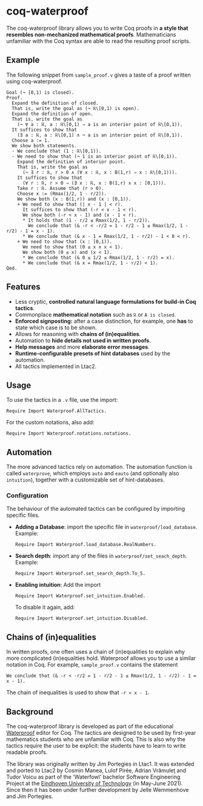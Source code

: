 # coq-waterproof

The coq-waterproof library allows you to write Coq proofs in **a style that resembles non-mechanized mathematical proofs**.
Mathematicians unfamiliar with the Coq syntax are able to read the resulting proof scripts.


## Example
The following snippet from `sample_proof.v` gives a taste of a proof written using coq-waterproof.
```coq
Goal (¬ [0,1) is closed).
Proof.
  Expand the definition of closed.
  That is, write the goal as (¬ ℝ\[0,1) is open).
  Expand the definition of open.
  That is, write the goal as 
    (¬ ∀ a : ℝ, a : ℝ\[0,1) ⇒ a is an interior point of ℝ\[0,1)).
  It suffices to show that
    (∃ a : ℝ, a : ℝ\[0,1) ∧ ¬ a is an interior point of ℝ\[0,1)).
  Choose a := 1.
  We show both statements.
  - We conclude that (1 : ℝ\[0,1)).
  - We need to show that (¬ 1 is an interior point of ℝ\[0,1)).
    Expand the definition of interior point.
    That is, write the goal as
      (¬ ∃ r : ℝ, r > 0 ∧ (∀ x : ℝ, x : B(1,r) ⇒ x : ℝ\[0,1))).
    It suffices to show that
      (∀ r : ℝ, r > 0 ⇒ (∃ x : ℝ, x : B(1,r) ∧ x : [0,1))).
    Take r : ℝ. Assume that (r > 0).
    Choose x := (Rmax(1/2, 1 - r/2)).
    We show both (x : B(1,r)) and (x : [0,1)).
    + We need to show that (| x - 1 | < r).
      It suffices to show that (-r < x - 1 < r).
      We show both (-r < x - 1) and (x - 1 < r).
      * It holds that (1 - r/2 ≤ Rmax(1/2, 1 - r/2)).
        We conclude that (& -r < -r/2 = 1 - r/2 - 1 ≤ Rmax(1/2, 1 - r/2) - 1 = x - 1).
      * We conclude that (& x - 1 = Rmax(1/2, 1 - r/2) - 1 < 0 < r).
    + We need to show that (x : [0,1)).
      We need to show that (0 ≤ x ∧ x < 1).
      We show both (0 ≤ x) and (x < 1).
      * We conclude that (& 0 ≤ 1/2 ≤ Rmax(1/2, 1 - r/2) = x).
      * We conclude that (& x = Rmax(1/2, 1 - r/2) < 1).
Qed.
```

## Features
* Less cryptic, **controlled natural language formulations for build-in Coq tactics**.
* Commonplace **mathematical notation** such as `ℝ` or `A is closed`.
* **Enforced signposting:** after a case distinction, for example, one **has** to state which case is to be shown.
* Allows for reasoning with **chains of (in)equalities**.
* Automation to **hide details not used in written proofs**.
* **Help messages** and more **elaborate error messages**.
* **Runtime-configurable presets of hint databases** used by the automation.
* All tactics implemented in Ltac2.
<!--* **Unit-tests for all tactics**. These are run at compile-time, to ensure a working version is compiled. Unit-tests raise an error if they fail. They are located in the directory `waterproof/test`.-->


## Usage
To use the tactics in a `.v` file, use the import:
```coq
Require Import Waterproof.AllTactics.
```
For the custom notations, also add:
```coq
Require Import Waterproof.notations.notations.
```

## Automation
The more advanced tactics rely on automation.
The automation function is called `waterprove`, 
which employs `auto` and `eauto` (and optionally also `intuition`), 
together with a customizable set of hint-databases.

### Configuration
The behaviour of the automated tactics can be configured by importing specific files.

* **Adding a Database**: import the specific file in `waterproof/load_database`. Example:
    ```coq
    Require Import Waterproof.load_database.RealNumbers.
    ```
* **Search depth**: import any of the files in `waterproof/set_seach_depth`. Example:
    ```coq
    Require Import Waterproof.set_search_depth.To_5.
    ```

* **Enabling intuition**: Add the import
    ```coq
    Require Import Waterproof.set_intuition.Enabled.
    ```
    To disable it again, add:
    ```coq
    Require Import Waterproof.set_intuition.Disabled.
    ```

<!--(deprecated)## Rewriting equalities
One can use literal equalities to rewrite goals and hypotheses. This alleviates the need to know the names of build-in Coq lemmas and theorems. The automation features will verify the literal, use it as a temporal lemma to rewrite the target, and remove it again from the proof state.
Example:
```coq
Lemma example: forall x y: nat, x + y + (x + y) = x + y + x + y.
Proof.
    intros x y.
    Rewrite using (forall n m p : nat, n + (m + p) = n + m + p).
    reflexivity.
Qed.
```
Used by tactics:
* `Rewrite using (constr).` (to rewrite to goal)
* `Rewrite using (constr) in (ident).` (to rewrite a hypothesis)
* `Write goal using (constr) as (constr).` (to rewrite a the goal and verify the result is expected)
* `Write goal using (constr) as (constr).` (to rewrite a the goal and verify the result is expected)
* `Write (ident) using (constr) as (constr).` (to rewrite a hypothesis and verify the result is expected)-->

## Chains of (in)equalities
In written proofs, one often uses a chain of (in)equalities to explain why more complicated (in)equalities hold.
Waterproof allows you to use a similar notation in Coq.
For example, `sample_proof.v` contains the statement

```coq
We conclude that (& -r < -r/2 = 1 - r/2 - 1 ≤ Rmax(1/2, 1 - r/2) - 1 = x - 1).
```
The chain of inequalities is used to show that `-r < x - 1`.

## Background
The coq-waterproof library is developed as part of the educational [Waterproof](https://github.com/impermeable/waterproof) editor for Coq.
The tactics are designed to be used by first-year mathematics students who are unfamiliar with Coq. This is also why the tactics require the user to be explicit: the students have to learn to write readable proofs.

The library was originally written by Jim Portegies in Ltac1. It was extended and ported to Ltac2 by Cosmin Manea, Lulof Pirée, Adrian Vrămuleţ and Tudor Voicu as part of the 'Waterfowl' bachelor Software Engineering Project at the [Eindhoven University of Technology](https://www.tue.nl/en/) (in May-June 2021). Since then it has been under further development by Jelle Wemmenhove and Jim Portegies.

